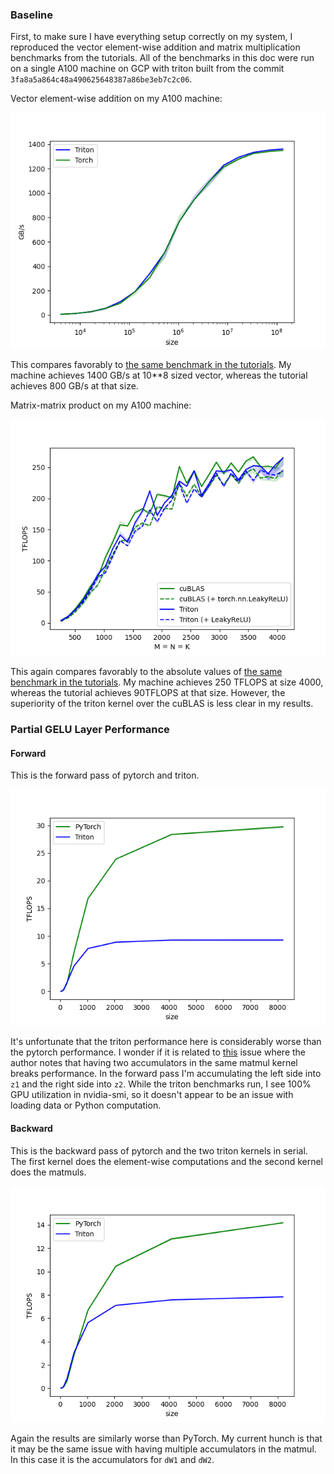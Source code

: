 ### Baseline
First, to make sure I have everything setup correctly on my system, I reproduced the vector element-wise addition and matrix multiplication benchmarks from the tutorials. All of the benchmarks in this doc were run on a single A100 machine on GCP with triton built from the commit `3fa8a5a864c48a490625648387a86be3eb7c2c06`.

Vector element-wise addition on my A100 machine:

![vector element-wise addition performance graph triton vs pytorch](vector-add-performance.png "Vector element-wise performance")

This compares favorably to [the same benchmark in the tutorials](https://triton-lang.org/master/getting-started/tutorials/01-vector-add.html). My machine achieves 1400 GB/s at 10**8 sized vector, whereas the tutorial achieves 800 GB/s at that size.

Matrix-matrix product on my A100 machine:

![matrix product performance graph triton vs pytorch](matmul-performance.png "Matrix-matrix product performance")

This again compares favorably to the absolute values of [the same benchmark in the tutorials](https://triton-lang.org/master/getting-started/tutorials/03-matrix-multiplication.html). My machine achieves 250 TFLOPS at size 4000, whereas the tutorial achieves 90TFLOPS at that size. However, the superiority of the triton kernel over the cuBLAS is less clear in my results.

### Partial GELU Layer Performance

#### Forward
This is the forward pass of pytorch and triton.

![partial gelu forward performance](partial-gelu-forward-performance.png "Partial gelu forward performance")

It's unfortunate that the triton performance here is considerably worse than the pytorch performance. I wonder if it is related to [this](https://github.com/openai/triton/issues/984) issue where the author notes that having two accumulators in the same matmul kernel breaks performance. In the forward pass I'm accumulating the left side into `z1` and the right side into `z2`. While the triton benchmarks run, I see 100% GPU utilization in nvidia-smi, so it doesn't appear to be an issue with loading data or Python computation.

#### Backward
This is the backward pass of pytorch and the two triton kernels in serial. The first kernel does the element-wise computations and the second kernel does the matmuls.

![partial gelu backward performance](partial-gelu-backward-performance.png "Partial gelu backward performance")

Again the results are similarly worse than PyTorch. My current hunch is that it may be the same issue with having multiple accumulators in the matmul. In this case it is the accumulators for `dW1` and `dW2`. 
